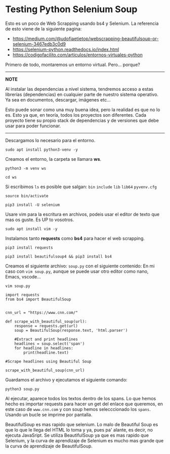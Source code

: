 # Testing Python Selenium Soup
Esto es un poco de Web Scrapping usando bs4 y Selenium. La referencia de esto viene de la siguiente pagina: 
- https://medium.com/@udofiaetietop/webscrapping-beautifulsoup-or-selenium-3467edb3c0d9
- https://selenium-python.readthedocs.io/index.html
- https://codigofacilito.com/articulos/entornos-virtuales-python

Primero de todo, montaremos un entorno virtual. Pero... porque?

---
**NOTE**

Al instalar las dependencias a nivel sistema, tendremos acceso a estas librerías (dependencias) en cualquier parte de nuestro sistema operativo. Ya sea en documentos, descargar, imágenes etc…

Esto puede sonar como una muy buena idea, pero la realidad es que no lo es. Esto ya que, en teoría, todos los proyectos son diferentes. Cada proyecto tiene su propio stack de dependencias y de versiones que debe usar para poder funcionar.

---


Descargamos lo necesario para el entorno. 
```shell
sudo apt install python3-venv -y
```
Creamos el entorno, la carpeta se llamara **ws**. 
```shell
python3 -m venv ws
```
```shell
cd ws
```
Si escribimos `ls` es posible que salgan: 
`bin` `include` `lib` `lib64` `pyvenv.cfg`

```shell
source bin/activate
```
```python3
pip3 install -U selenium
```
Usare vim para la escritura en archivos, podeis usar el editor de texto que mas os guste. Es UP to vosotros.
```shell
sudo apt install vim -y
```
Instalamos tanto **requests** como **bs4** para hacer el web scrapping.
```shell
pip3 install requests
```
```shell
pip3 install beautifulsoup4 && pip3 install bs4
```
Creamos el siguiente archivo: `soup.py` con el siguiente contenido:
En mi caso con `vim soup.py`, aunque se puede usar otro editor como nano, Emacs, vscode...
```shell
vim soup.py
```
```python3
import requests
from bs4 import BeautifulSoup


cnn_url = "https://www.cnn.com/"

def scrape_with_beautiful_soup(url):
    response = requests.get(url)
    soup = BeautifulSoup(response.text, 'html.parser')

    #Extract and print headlines
    headlines = soup.select('span')
    for headline in headlines:
        print(headline.text)

#Scrape headlines using Beautiful Soup

scrape_with_beautiful_soup(cnn_url)
```
Guardamos el archivo y ejecutamos el siguiente comando:
```shell
python3 soup.py
```
Al ejecutar, aparece todos los textos dentro de los spans. Lo que hemos hecho es importar requests para hacer un get del enlace que queremos, en este caso de `www.cnn.com` y con soup hemos selecccionado los `spans`. Usando un bucle se imprime por pantalla.

BeautifulSoup es mas rapido que selenium. Lo malo de Beautiful Soup es que lo que le llega del HTML lo toma y ya, pues pa' alante, es decir, no ejecuta JavaSript. Se utiliza BeautifulSoup ya que es mas rapido que Selenium, y la curva de aprendizaje de Selenium es mucho mas grande que la curva de aprendizaje de BeautifulSoup.
